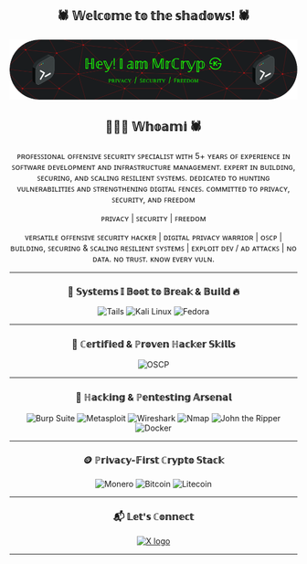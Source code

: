## <p align="center"> 🕷️ 𝕎𝕖𝕝𝕔𝕠𝕞𝕖 𝕥𝕠 𝕥𝕙𝕖 𝕤𝕙𝕒𝕕𝕠𝕨𝕤! 🕷️
 
![Header](github-header-image1.png)
 
## <p align="center"> 🧑🏻‍💻 𝕎𝕙𝕠𝕒𝕞𝕚 🕷️

<p align="center">
  ᴘʀᴏꜰᴇꜱꜱɪᴏɴᴀʟ ᴏꜰꜰᴇɴꜱɪᴠᴇ ꜱᴇᴄᴜʀɪᴛʏ ꜱᴘᴇᴄɪᴀʟɪꜱᴛ ᴡɪᴛʜ 5+ ʏᴇᴀʀꜱ ᴏꜰ ᴇxᴘᴇʀɪᴇɴᴄᴇ ɪɴ ꜱᴏꜰᴛᴡᴀʀᴇ ᴅᴇᴠᴇʟᴏᴘᴍᴇɴᴛ ᴀɴᴅ ɪɴꜰʀᴀꜱᴛʀᴜᴄᴛᴜʀᴇ ᴍᴀɴᴀɢᴇᴍᴇɴᴛ. ᴇxᴘᴇʀᴛ ɪɴ ʙᴜɪʟᴅɪɴɢ, ꜱᴇᴄᴜʀɪɴɢ, ᴀɴᴅ ꜱᴄᴀʟɪɴɢ ʀᴇꜱɪʟɪᴇɴᴛ ꜱʏꜱᴛᴇᴍꜱ. ᴅᴇᴅɪᴄᴀᴛᴇᴅ ᴛᴏ ʜᴜɴᴛɪɴɢ ᴠᴜʟɴᴇʀᴀʙɪʟɪᴛɪᴇꜱ ᴀɴᴅ ꜱᴛʀᴇɴɢᴛʜᴇɴɪɴɢ ᴅɪɢɪᴛᴀʟ ꜰᴇɴᴄᴇꜱ. ᴄᴏᴍᴍɪᴛᴛᴇᴅ ᴛᴏ ᴘʀɪᴠᴀᴄʏ, ꜱᴇᴄᴜʀɪᴛʏ, ᴀɴᴅ ꜰʀᴇᴇᴅᴏᴍ<br>
</p>

<p align="center">
ᴘʀɪᴠᴀᴄʏ | ꜱᴇᴄᴜʀɪᴛʏ | ꜰʀᴇᴇᴅᴏᴍ
</p>

<p align="center">
  ᴠᴇʀꜱᴀᴛɪʟᴇ ᴏꜰꜰᴇɴꜱɪᴠᴇ ꜱᴇᴄᴜʀɪᴛʏ ʜᴀᴄᴋᴇʀ | ᴅɪɢɪᴛᴀʟ ᴘʀɪᴠᴀᴄʏ ᴡᴀʀʀɪᴏʀ | ᴏꜱᴄᴘ | ʙᴜɪʟᴅɪɴɢ, ꜱᴇᴄᴜʀɪɴɢ & ꜱᴄᴀʟɪɴɢ ʀᴇꜱɪʟɪᴇɴᴛ ꜱʏꜱᴛᴇᴍꜱ | ᴇxᴘʟᴏɪᴛ ᴅᴇᴠ / ᴀᴅ ᴀᴛᴛᴀᴄᴋꜱ | ɴᴏ ᴅᴀᴛᴀ. ɴᴏ ᴛʀᴜꜱᴛ. ᴋɴᴏᴡ ᴇᴠᴇʀʏ ᴠᴜʟɴ.
</p>

---

### <p align="center"> 🧨 𝕊𝕪𝕤𝕥𝕖𝕞𝕤 𝕀 𝔹𝕠𝕠𝕥 𝕥𝕠 𝔹𝕣𝕖𝕒𝕜 & 𝔹𝕦𝕚𝕝𝕕 🔥

<div align="center">

  ![Tails](https://img.shields.io/badge/Tails-56347C?style=for-the-badge&logo=tails&logoColor=white)
  ![Kali Linux](https://img.shields.io/badge/Kali_Linux-557C94?style=for-the-badge&logo=kalilinux&logoColor=white)
  ![Fedora](https://img.shields.io/badge/Fedora-294172?style=for-the-badge&logo=fedora&logoColor=white)
</div>

---

### <p align="center"> 🔐 ℂ𝕖𝕣𝕥𝕚𝕗𝕚𝕖𝕕 & ℙ𝕣𝕠𝕧𝕖𝕟 ℍ𝕒𝕔𝕜𝕖𝕣 𝕊𝕜𝕚𝕝𝕝𝕤

<div align="center">
  <img src="https://img.shields.io/badge/OSCP-Black?style=for-the-badge&logo=offensive-security&logoColor=white" alt="OSCP" />
</div>

---

### <p align="center"> 🔧 ℍ𝕒𝕔𝕜𝕚𝕟𝕘 & ℙ𝕖𝕟𝕥𝕖𝕤𝕥𝕚𝕟𝕘 𝔸𝕣𝕤𝕖𝕟𝕒𝕝

<div align="center">
  <img src="https://img.shields.io/badge/Burp_Suite-FF5722?style=for-the-badge&logo=burpsuite&logoColor=white" alt="Burp Suite" />
  <img src="https://img.shields.io/badge/Metasploit-6f2c91?style=for-the-badge&logo=metasploit&logoColor=white" alt="Metasploit" />
  <img src="https://img.shields.io/badge/Wireshark-00547e?style=for-the-badge&logo=wireshark&logoColor=white" alt="Wireshark" />
  <img src="https://img.shields.io/badge/Nmap-00CED1?style=for-the-badge&logo=nmap&logoColor=white" alt="Nmap" />
  <img src="https://img.shields.io/badge/John_the_Ripper-3a3a3a?style=for-the-badge&logo=john-the-ripper&logoColor=white" alt="John the Ripper" />
  <img src="https://img.shields.io/badge/Docker-2496ed?style=for-the-badge&logo=docker&logoColor=white" alt="Docker" />
</div>

---

### <p align="center"> 🪙 ℙ𝕣𝕚𝕧𝕒𝕔𝕪-𝔽𝕚𝕣𝕤𝕥 ℂ𝕣𝕪𝕡𝕥𝕠 𝕊𝕥𝕒𝕔𝕜

<div align="center">

  ![Monero](https://img.shields.io/badge/Monero-FF6600?style=for-the-badge&logo=monero&logoColor=white)
  ![Bitcoin](https://img.shields.io/badge/Bitcoin-000000?style=for-the-badge&logo=bitcoin&logoColor=white)
  ![Litecoin](https://img.shields.io/badge/Litecoin-A6A9AA?style=for-the-badge&logo=litecoin&logoColor=white)

</div>

---

### <p align="center"> 📬 𝕃𝕖𝕥'𝕤 ℂ𝕠𝕟𝕟𝕖𝕔𝕥

<div align="center" style="margin: 10px 0;">
  <a href="https://x.com/MrCrypPrivacy" target="_blank" rel="noopener noreferrer">
    <img src="https://cdn.jsdelivr.net/npm/simple-icons@v9/icons/x.svg" alt="X logo" width="40" style="vertical-align: middle;" />
  </a>
</div>


--- 
